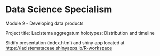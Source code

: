 # Data Science Specialism

Module 9 - Developing data products

Project title: Lacistema aggregatum holotypes: Distribution and timeline

Slidify presentation (index.html) and shiny app located at https://lacistemataceae.shinyapps.io/R-workspace



